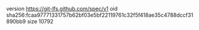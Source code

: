 version https://git-lfs.github.com/spec/v1
oid sha256:fcaa97771331757b62bf03e5bf22119761c32f5f418ae35c4788dccf31890bb9
size 10792
